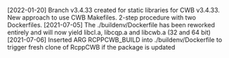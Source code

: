 [2022-01-20] Branch v3.4.33 created for static libraries for CWB v3.4.33. New approach to use CWB Makefiles. 2-step procedure with two Dockerfiles.
[2021-07-05] The ./buildenv/Dockerfile has been reworked entirely and will now yield libcl.a, libcqp.a and libcwb.a (32 and 64 bit)
[2021-07-06] Inserted ARG RCPPCWB_BUILD into ./buildenv/Dockerfile to trigger fresh clone of RcppCWB if the package is updated

